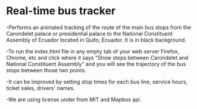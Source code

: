 # Real-time bus tracker
   
-Performs an animated tracking of the route of the main bus stops from the Carondelet palace or presidential palace to the National Constituent Assembly of Ecuador located in Quito, Ecuador. It is in black background.
    
-To run the index.html file in any empty tab of your web server Firefox, Chrome, etc and click where it says "Show stops between Carondelet and National Constituent Assembly" and you will see the trajectory of the bus stops between those two points.

-It can be improved by setting stop times for each bus line, service hours, ticket sales, drivers' names. 

-We are using license under from MIT and Mapbox api.


